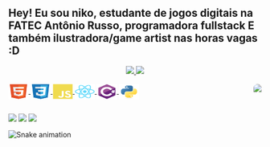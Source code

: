 ## Hey! Eu sou niko, estudante de jogos digitais na FATEC Antônio Russo, programadora fullstack E também ilustradora/game artist nas horas vagas :D
<div align="center">
  <a href="https://github.com/nikopaah">
  <img height="150em" src="https://github-readme-stats.vercel.app/api?username=nikopaah&show_icons=true&theme=blueberry&include_all_commits=true&count_private=true"/>
  <img height="150em" src="https://github-readme-stats.vercel.app/api/top-langs/?username=nikopaah&layout=compact&langs_count=7&theme=blueberry"/>
</div>
<div style="display: inline_block"><br>
  <img align="center" height="30" width="40" src="https://raw.githubusercontent.com/devicons/devicon/master/icons/html5/html5-original.svg">
  <img align="center" height="30" width="40" src="https://raw.githubusercontent.com/devicons/devicon/master/icons/css3/css3-original.svg">
  <img align="center" height="30" width="40" src="https://raw.githubusercontent.com/devicons/devicon/master/icons/javascript/javascript-plain.svg">
  <img align="center" height="30" width="40" src="https://raw.githubusercontent.com/devicons/devicon/master/icons/react/react-original.svg">
  <img align="center" height="30" width="40" src="https://raw.githubusercontent.com/devicons/devicon/master/icons/csharp/csharp-original.svg">
  <img align="center" height="30" width="40" src="https://raw.githubusercontent.com/devicons/devicon/master/icons/python/python-original.svg">
  
  <img align="right" height="160" style="border-radius:150px;" src="https://media.discordapp.net/attachments/906579732005527593/965749745899425822/perfil.png?width=700&height=700">
</div>
  
  ##
 
<div> 
  <a href="https://instagram.com/nikopaah" target="_blank"><img src="https://img.shields.io/badge/-Instagram-%23E4405F?style=for-the-badge&logo=instagram&logoColor=white" target="_blank"></a>
  <a href = "mailto:nikopaah@gmail.com"><img src="https://img.shields.io/badge/-Gmail-%23333?style=for-the-badge&logo=gmail&logoColor=white" target="_blank"></a>
  <a href="https://www.linkedin.com/in/nikopaah" target="_blank"><img src="https://img.shields.io/badge/-LinkedIn-%230077B5?style=for-the-badge&logo=linkedin&logoColor=white" target="_blank"></a> 
 
  ![Snake animation](https://github.com/nikopaah/nikopaah/blob/output/github-contribution-grid-snake.svg)
 
</div>

